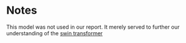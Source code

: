# Notes
This model was not used in our report. It merely served to further our understanding 
of the [swin transformer](https://github.com/microsoft/Swin-Transformer)
